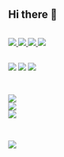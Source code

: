 <p>
  <h2>
    Hi there 👋
  </h2> 
</p>

<!--
**preshly/preshly** is a ✨ _special_ ✨ repository because its `README.md` (this file) appears on your GitHub profile.

Here are some ideas to get you started:

- 🔭 I’m currently working on ...
- 🌱 I’m currently learning ...
- 👯 I’m looking to collaborate on ...
- 🤔 I’m looking for help with ...
- 💬 Ask me about ...
- 📫 How to reach me: ...
- 😄 Pronouns: ...
- ⚡ Fun fact: ...
-->
<br/>
  
<span>
  <a href="https://github.com/preshly">
    <img src="https://img.shields.io/badge/preshly-181717?style=for-the-badge&logo=github&logoColor=white"/>
  </a>
  
  <a href="https://www.linkedin.com/in/preshly-fernandes-23ab251b6/">
    <img src="https://img.shields.io/badge/linkedin-0A66C2?style=for-the-badge&logo=linkedin&logoColor=white"/>
  </a>
  
  <a href="https://www.hackerrank.com/profile/mca_1911">
    <img src="https://img.shields.io/badge/hackerrank-00EA64?style=for-the-badge&logo=hackerrank&logoColor=white"/>
  </a>
  
  <a href="https://auth.geeksforgeeks.org/user/preshlyferns08">
    <img src="https://img.shields.io/badge/geeksforgeeks-2F8D46?style=for-the-badge&logo=geeksforgeeks&logoColor=white"/>
  </a>
</span>

<br/>
<br/>

<p>
  <img src="https://img.shields.io/badge/csharp-learning-red?style=for-the-badge&logo=csharp&logoColor=512BD4"/>
  <img src="https://img.shields.io/badge/aws-learning-red?style=for-the-badge&logo=amazonaws&logoColor=white"/>
  <img src="https://img.shields.io/badge/react-learning-lightblue?style=for-the-badge&logo=react&logoColor=blue"/>
</p>

<br/>

<p>
  <a href="https://skillicons.dev">
    <img src="https://skillicons.dev/icons?i=aws,azure,c,cs,css,django,docker"/>
  </a>
  <br/>
  <a href="https://skillicons.dev">
    <img src="https://skillicons.dev/icons?i=dotnet,flask,git,github,html,js,linux"/>
  </a>
  <br/>
  <a href="https://skillicons.dev">
    <img src="https://skillicons.dev/icons?i=mongodb,postman,py,react,ruby,visualstudio,vscode"/>
  </a>
</p>

<br/>

<p>
  <a href="https://git.io/streak-stats">
    <img src="https://streak-stats.demolab.com/?user=preshly&theme=dark"/>
  </a>
</p>

